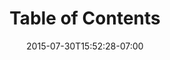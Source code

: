 ---
date: 2015-07-30T15:52:28-07:00
title: "Table of Contents"
weight: 1
product: "Balsamiq for Confluence"
---